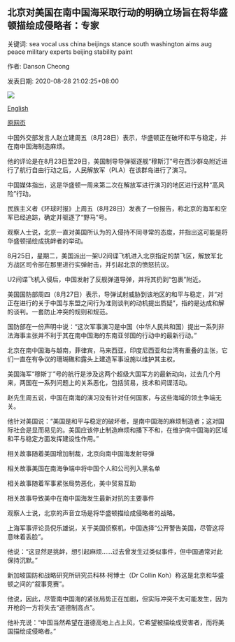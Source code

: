 ## 北京对美国在南中国海采取行动的明确立场旨在将华盛顿描绘成侵略者：专家

关键词: sea vocal uss china beijings stance south washington aims aug peace military experts beijing stability paint

作者: Danson Cheong

发表日期: 2020-08-28 21:02:25+08:00

![](https://www.straitstimes.com/sites/default/files/styles/x_large/public/articles/2020/08/28/egdmtyuxgaaimha.jpg?itok=_55_oQwE)

[English](Beijing%27s%20vocal%20stance%20on%20US%20actions%20in%20South%20China%20Sea%20aims%20to%20paint%20Washington%20as%20aggressor%3A%20Experts.md)

[原网页](https://www.straitstimes.com/asia/beijings-vocal-stance-on-us-actions-in-south-china-sea-is-to-paint-it-as-aggressor-say-experts)

中国外交部发言人赵立建周五（8月28日）表示，华盛顿正在破坏和平与稳定，并在南中国海制造麻烦。

他的评论是在8月23日至29日，美国制导导弹驱逐舰“穆斯汀”号在西沙群岛附近进行了航行自由行动之后，人民解放军（PLA）在该群岛进行了演习。

中国媒体指出，这是华盛顿一周来第二次在解放军进行演习的地区进行这种“高风险”行动。

民族主义者《环球时报》上周五（8月28日）发表了一份报告，称北京的海军和空军已经追踪，确定并驱逐了“野马”号。

观察人士说，北京一直对美国所认为的入侵持不同寻常的态度，并指出这可能是将华盛顿描绘成挑衅者的举动。

8月25日，星期二，美国派出一架U2间谍飞机进入北京指定的禁飞区，解放军北方战区司令部在那里进行实弹射击，并引起北京的愤怒抗议。

U2间谍飞机入侵后，中国发射了反舰弹道导弹，并将其扔到“包裹”附近。

美国国防部周四（8月27日）表示，导弹试射威胁到该地区的和平与稳定，并“对正在进行的关于中国与东盟之间行为准则谈判的动机提出质疑”，指的是达成和解的谈判。一套防止冲突的规则和规范。

国防部在一份声明中说：“这次军事演习是中国（中华人民共和国）提出一系列非法海事主张并不利于其在南中国海的东南亚邻国的行动中的最新行动。”

北京在南中国海与越南，菲律宾，马来西亚，印度尼西亚和台湾有重叠的主张，它们一直在有争议的珊瑚礁和露头上建造军事设施以维护其主权。

美国海军“穆斯丁”号的航行是涉及这两个超级大国军方的最新动向，过去几个月来，两国在一系列问题上的关系恶化，包括贸易，技术和间谍活动。

赵先生周五说，中国在南海的演习没有针对任何国家，与这些海域的领土争端无关。

他针对美国说：“美国是和平与稳定的破坏者，是南中国海的麻烦制造者；这对国际社会是显而易见的。美国应该停止制造麻烦和播下不和，在维护南中国海的区域和平与稳定方面发挥建设性作用。”

相关故事随着美国增加制裁，北京向南中国海发射导弹

相关故事美国在南海争端中将中国个人和公司列入黑名单

相关故事随着军事紧张局势恶化，美中贸易互助

相关故事导致美中在南中国海发生最新对抗的主要事件

观察人士说，北京的声音立场是将华盛顿描绘成侵略者的战略。

上海军事评论员倪乐雄说，关于美国侦察机，中国选择“公开警告美国，尽管这将意味着丢脸”。

他说：“这显然是挑衅，想引起麻烦……过去曾发生过类似事件，但中国通常对此保持沉默。”

新加坡国防和战略研究所研究员科林·柯博士（Dr Collin Koh）称这是北京和华盛顿之间的“叙事竞赛”。

他说，因此，尽管南中国海的紧张局势正在加剧，但实际冲突不太可能发生，因为开枪的一方将失去“道德制高点”。

他补充说：“中国当然希望在道德高地上占上风，它希望被描绘成受害者，而将美国描绘成侵略者。”